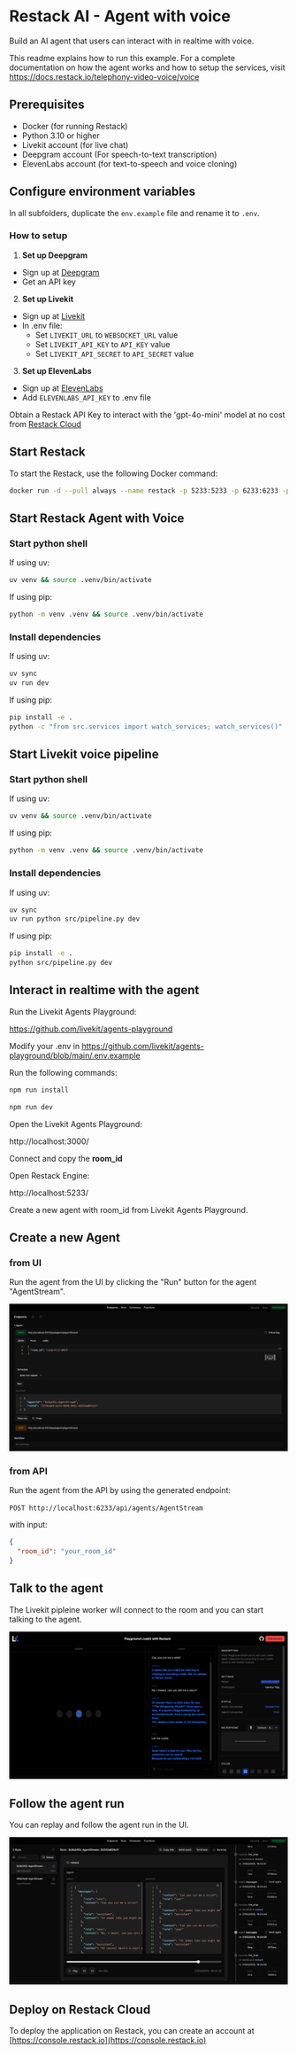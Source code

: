 # Restack AI - Agent with voice

Build an AI agent that users can interact with in realtime with voice.

This readme explains how to run this example.
For a complete documentation on how the agent works and how to setup the services, visit https://docs.restack.io/telephony-video-voice/voice

## Prerequisites

- Docker (for running Restack)
- Python 3.10 or higher
- Livekit account (for live chat)
- Deepgram account (For speech-to-text transcription)
- ElevenLabs account (for text-to-speech and voice cloning)

## Configure environment variables

In all subfolders, duplicate the `env.example` file and rename it to `.env`.

### How to setup

1. **Set up Deepgram**
  - Sign up at [Deepgram](https://developers.deepgram.com/home/introduction)
  - Get an API key

2. **Set up Livekit**
  - Sign up at [Livekit](https://docs.livekit.io/home/)
  - In .env file:
    - Set `LIVEKIT_URL` to `WEBSOCKET_URL` value
    - Set `LIVEKIT_API_KEY` to `API_KEY` value
    - Set `LIVEKIT_API_SECRET` to `API_SECRET` value

3. **Set up ElevenLabs**
  - Sign up at [ElevenLabs](https://elevenlabs.io/docs/overview)
  - Add `ELEVENLABS_API_KEY` to .env file

Obtain a Restack API Key to interact with the 'gpt-4o-mini' model at no cost from [Restack Cloud](https://console.restack.io/starter)

## Start Restack

To start the Restack, use the following Docker command:

```bash
docker run -d --pull always --name restack -p 5233:5233 -p 6233:6233 -p 7233:7233 -p 9233:9233 ghcr.io/restackio/restack:main
```

## Start Restack Agent with Voice

### Start python shell

If using uv:

```bash
uv venv && source .venv/bin/activate
```

If using pip:

```bash
python -m venv .venv && source .venv/bin/activate
```

### Install dependencies

If using uv:

```bash
uv sync
uv run dev
```

If using pip:

```bash
pip install -e .
python -c "from src.services import watch_services; watch_services()"
```

## Start Livekit voice pipeline

### Start python shell

If using uv:

```bash
uv venv && source .venv/bin/activate
```

If using pip:

```bash
python -m venv .venv && source .venv/bin/activate
```

### Install dependencies

If using uv:

```bash
uv sync
uv run python src/pipeline.py dev
```

If using pip:

```bash
pip install -e .
python src/pipeline.py dev
```

## Interact in realtime with the agent

Run the Livekit Agents Playground:

https://github.com/livekit/agents-playground

Modify your .env in https://github.com/livekit/agents-playground/blob/main/.env.example

Run the following commands:
```bash
npm run install
```

```bash
npm run dev
```

Open the Livekit Agents Playground:

http://localhost:3000/

Connect and copy the **room_id**

Open Restack Engine:

http://localhost:5233/

Create a new agent with room_id from Livekit Agents Playground.

## Create a new Agent

### from UI

Run the agent from the UI by clicking the "Run" button for the agent "AgentStream".

![Create agent from UI](./agent_voice_post.png)

### from API

Run the agent from the API by using the generated endpoint:

`POST http://localhost:6233/api/agents/AgentStream`

with input:

```json
{
  "room_id": "your_room_id"
}
```

## Talk to the agent

The Livekit pipleine worker will connect to the room and you can start talking to the agent.

![Talk to the agent](./agent_voice_livekit.png)


## Follow the agent run

You can replay and follow the agent run in the UI.

![Replay agent run](./agent_voice_replay.png)

## Deploy on Restack Cloud

To deploy the application on Restack, you can create an account at [https://console.restack.io](https://console.restack.io)
